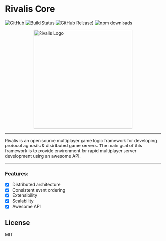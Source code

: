 # Rivalis Core

![GitHub](https://img.shields.io/github/license/kalevski/rivalis-core?style=for-the-badge)
![Build Status](https://img.shields.io/github/workflow/status/rivalis/rivalis-core/build%20and%20test?style=for-the-badge)
![GitHub Release)](https://img.shields.io/github/v/tag/rivalis/rivalis-core?color=orange&include_prereleases&label=VERSION&style=for-the-badge)
![npm downloads](https://img.shields.io/npm/dw/@rivalis/core?label=downloads&style=for-the-badge)

<img style="display:block; margin:auto;" src="https://user-images.githubusercontent.com/10467454/107292858-cf2f6700-6a6a-11eb-9116-6026aaca0e2f.png" width="320px" alt="Rivalis Logo" />

---

Rivalis is an open source multiplayer game logic framework for developing protocol agnostic & distributed game servers.
The main goal of this framework is to provide environment for rapid multiplayer server development using an awesome API.

---

### Features:
- [x] Distributed architecture
- [x] Consistent event ordering
- [x] Extensibility
- [x] Scalability
- [x] Awesome API

## License

MIT

